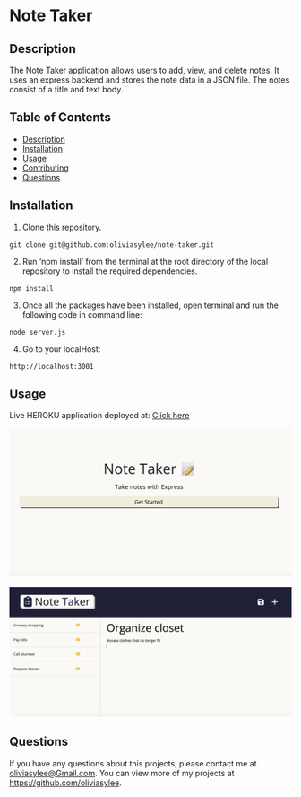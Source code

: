   # Note Taker
  ## Description
   The Note Taker application allows users to add, view, and delete notes. It uses an express backend and stores the note data in a JSON file. The notes consist of a title and text body.
  ## Table of Contents
  - [Description](#description)
  - [Installation](#installation)
  - [Usage](#usage)
  - [Contributing](#contributing)
  - [Questions](#questions)
  
  ## Installation
1. Clone this repository.
```
git clone git@github.com:oliviasylee/note-taker.git
```

2. Run ‘npm install’ from the terminal at the root directory of the local repository to install the required dependencies.
```
npm install
```

3. Once all the packages have been installed, open terminal and run the following code in command line:
```
node server.js
```

4. Go to your localHost:
```
http://localhost:3001
```

## Usage
Live HEROKU application deployed at: [Click here](https://note-taker-oslee.herokuapp.com/) <br>

[![note-taker-screenshot1](public/assets/images/screenshot-note-taker-1.png)]()
<br><br>
[![note-taker-screenshot2](public/assets/images/screenshot-note-taker-02.png)]()

## Questions
If you have any questions about this projects, please contact me at oliviasylee@Gmail.com. You can view more of my projects at https://github.com/oliviasylee.
